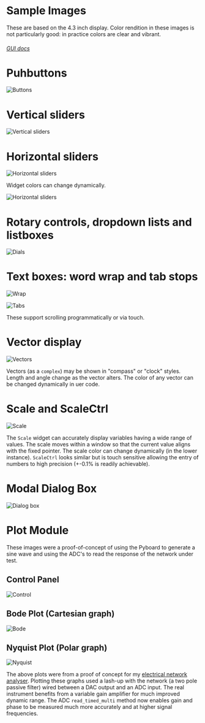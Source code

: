 # Sample Images

These are based on the 4.3 inch display. Color rendition in these images is not
particularly good: in practice colors are clear and vibrant.

###### [GUI docs](./GUI.md)

# Puhbuttons

![Buttons](./buttons.JPG)

# Vertical sliders

![Vertical sliders](./vert_sliders2.JPG)

# Horizontal sliders

![Horizontal sliders](./horiz_slider.JPG)

Widget colors can change dynamically.

![Horizontal sliders](./horiz_slider_2.JPG)

# Rotary controls, dropdown lists and listboxes

![Dials](./dials.JPG)

# Text boxes: word wrap and tab stops

![Wrap](./textbox_wrap.JPG)

![Tabs](./textbox_tab.JPG)

These support scrolling programmatically or via touch.

# Vector display

![Vectors](./vector.JPG)

Vectors (as a `complex`) may be shown in "compass" or "clock" styles. Length
and angle change as the vector alters. The color of any vector can be changed
dynamically in uer code.

# Scale and ScaleCtrl

![Scale](./scale.JPG)

The `Scale` widget can accurately display variables having a wide range of
values. The scale moves within a window so that the current value aligns with
the fixed pointer. The scale color can change dynamically (in the lower
instance). `ScaleCtrl` looks similar but is touch sensitive allowing the entry
of numbers to high precision (+-0.1% is readily achievable).

# Modal Dialog Box

![Dialog box](./dialog.JPG)

# Plot Module

These images were a proof-of-concept of using the Pyboard to generate a sine
wave and using the ADC's to read the response of the network under test.

## Control Panel

![Control](./nan.JPG)

## Bode Plot (Cartesian graph)

![Bode](./bode.JPG)

## Nyquist Plot (Polar graph)

![Nyquist](./nyquist.JPG)

The above plots were from a proof of concept for my
[electrical network analyser](https://forum.micropython.org/viewtopic.php?f=5&t=4159).
Plotting these graphs used a lash-up with the network (a two pole passive
filter) wired between a DAC output and an ADC input. The real instrument
benefits from a variable gain amplifier for much improved dynamic range. The
ADC `read_timed_multi` method now enables gain and phase to be measured much
more accurately and at higher signal frequencies.
